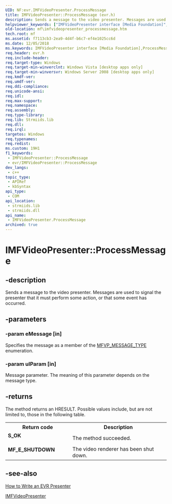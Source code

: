 ```yaml
---
UID: NF:evr.IMFVideoPresenter.ProcessMessage
title: IMFVideoPresenter::ProcessMessage (evr.h)
description: Sends a message to the video presenter. Messages are used to signal the presenter that it must perform some action, or that some event has occurred.
helpviewer_keywords: ["IMFVideoPresenter interface [Media Foundation]","ProcessMessage method","IMFVideoPresenter.ProcessMessage","IMFVideoPresenter::ProcessMessage","ProcessMessage","ProcessMessage method [Media Foundation]","ProcessMessage method [Media Foundation]","IMFVideoPresenter interface","evr/IMFVideoPresenter::ProcessMessage","f7113cb3-2ea9-4d4f-b6c7-ef4e1025cc6d","mf.imfvideopresenter_processmessage"]
old-location: mf\imfvideopresenter_processmessage.htm
tech.root: mf
ms.assetid: f7113cb3-2ea9-4d4f-b6c7-ef4e1025cc6d
ms.date: 12/05/2018
ms.keywords: IMFVideoPresenter interface [Media Foundation],ProcessMessage method, IMFVideoPresenter.ProcessMessage, IMFVideoPresenter::ProcessMessage, ProcessMessage, ProcessMessage method [Media Foundation], ProcessMessage method [Media Foundation],IMFVideoPresenter interface, evr/IMFVideoPresenter::ProcessMessage, f7113cb3-2ea9-4d4f-b6c7-ef4e1025cc6d, mf.imfvideopresenter_processmessage
req.header: evr.h
req.include-header: 
req.target-type: Windows
req.target-min-winverclnt: Windows Vista [desktop apps only]
req.target-min-winversvr: Windows Server 2008 [desktop apps only]
req.kmdf-ver: 
req.umdf-ver: 
req.ddi-compliance: 
req.unicode-ansi: 
req.idl: 
req.max-support: 
req.namespace: 
req.assembly: 
req.type-library: 
req.lib: Strmiids.lib
req.dll: 
req.irql: 
targetos: Windows
req.typenames: 
req.redist: 
ms.custom: 19H1
f1_keywords:
 - IMFVideoPresenter::ProcessMessage
 - evr/IMFVideoPresenter::ProcessMessage
dev_langs:
 - c++
topic_type:
 - APIRef
 - kbSyntax
api_type:
 - COM
api_location:
 - strmiids.lib
 - strmiids.dll
api_name:
 - IMFVideoPresenter.ProcessMessage
archived: true
---
```


# IMFVideoPresenter::ProcessMessage


## -description

Sends a message to the video presenter. Messages are used to signal the presenter that it must perform some action, or that some event has occurred.

## -parameters

### -param eMessage [in]

Specifies the message as a member of the <a href="/windows/desktop/api/evr/ne-evr-mfvp_message_type">MFVP_MESSAGE_TYPE</a> enumeration.

### -param ulParam [in]

Message parameter. The meaning of this parameter depends on the message type.

## -returns

The method returns an HRESULT. Possible values include, but are not limited to, those in the following table.

<table>
<tr>
<th>Return code</th>
<th>Description</th>
</tr>
<tr>
<td width="40%">
<dl>
<dt><b>S_OK</b></dt>
</dl>
</td>
<td width="60%">
The method succeeded.

</td>
</tr>
<tr>
<td width="40%">
<dl>
<dt><b>MF_E_SHUTDOWN</b></dt>
</dl>
</td>
<td width="60%">
The video renderer has been shut down.

</td>
</tr>
</table>

## -see-also

<a href="/windows/desktop/medfound/how-to-write-an-evr-presenter">How to Write an EVR Presenter</a>



<a href="/windows/desktop/api/evr/nn-evr-imfvideopresenter">IMFVideoPresenter</a>